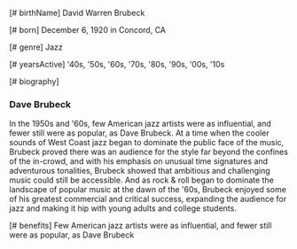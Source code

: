 [# birthName]
David Warren Brubeck

[# born]
December 6, 1920 in Concord, CA

[# genre]
Jazz

[# yearsActive]
'40s, '50s, '60s, '70s, '80s, '90s, '00s, '10s

[# biography]
### Dave Brubeck
In the 1950s and '60s, few American jazz artists were as influential, and fewer still were as popular, as Dave Brubeck. At a time when the cooler sounds of West Coast jazz began to dominate the public face of the music, Brubeck proved there was an audience for the style far beyond the confines of the in-crowd, and with his emphasis on unusual time signatures and adventurous tonalities, Brubeck showed that ambitious and challenging music could still be accessible. And as rock & roll began to dominate the landscape of popular music at the dawn of the '60s, Brubeck enjoyed some of his greatest commercial and critical success, expanding the audience for jazz and making it hip with young adults and college students.

[# benefits]
Few American jazz artists were as influential, and fewer still were as popular, as Dave Brubeck

